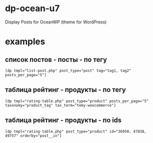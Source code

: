 # dp-ocean-u7
Display Posts for OceanWP (theme for WordPress)


# examples


## список постов - посты - по тегу

```
[dp tmpl="list-post.php" post_type="post" tag="tag1, tag2" posts_per_page="5"]
```

## таблица рейтинг - продукты - по тегу

```
[dp tmpl="rating-table.php" post_type="product" posts_per_page="5" taxonomy="product_tag" tax_term="temy-woocommerce"]
```

## таблица рейтинг - продукты - по ids
```
[dp tmpl="rating-table.php" post_type="product" id="36950, 47838, 49757" orderby="post__in"]
```
